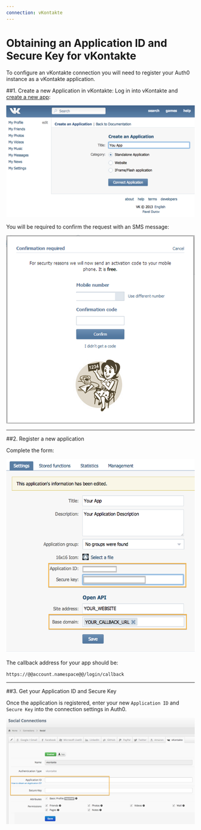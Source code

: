 ```yaml
---
connection: vKontakte
---
```


# Obtaining an Application ID and Secure Key for vKontakte

To configure an vKontakte connection you will need to register your Auth0 instance as a vKontakte application.

##1. Create a new Application in vKontakte:
Log in into vKontakte and [create a new app](http://vk.com/editapp?act=create):

![](/media/articles/connections/social/vkontakte/vkontakte-create-app.png)

You will be required to confirm the request with an SMS message:

![](/media/articles/connections/social/vkontakte/vkontakte-validate-create-app.png)

---

##2. Register a new application

Complete the form:

![](/media/articles/connections/social/vkontakte/vkontakte-register-app.png)

The callback address for your app should be:

	https://@@account.namespace@@/login/callback

---

##3. Get your Application ID and Secure Key

Once the application is registered, enter your new `Application ID` and `Secure Key` into the connection settings in Auth0.

![](/media/articles/connections/social/vkontakte/vkontakte-add-connection.png)
